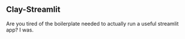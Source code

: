## Clay-Streamlit

Are you tired of the boilerplate needed to actually run a useful streamlit app? I was.

